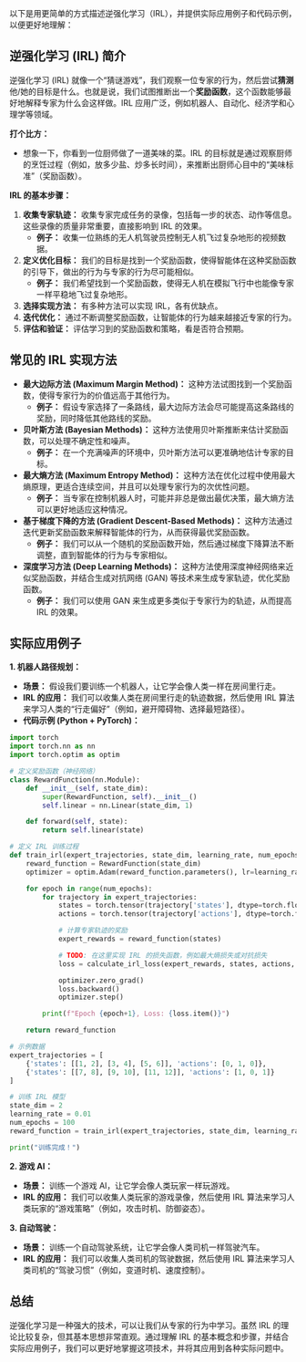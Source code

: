 以下是用更简单的方式描述逆强化学习（IRL），并提供实际应用例子和代码示例，以便更好地理解：

## 逆强化学习 (IRL) 简介

逆强化学习 (IRL) 就像一个“猜谜游戏”，我们观察一位专家的行为，然后尝试**猜测**他/她的目标是什么。也就是说，我们试图推断出一个**奖励函数**，这个函数能够最好地解释专家为什么会这样做。IRL 应用广泛，例如机器人、自动化、经济学和心理学等领域。

**打个比方：**

*   想象一下，你看到一位厨师做了一道美味的菜。IRL 的目标就是通过观察厨师的烹饪过程（例如，放多少盐、炒多长时间），来推断出厨师心目中的“美味标准”（奖励函数）。

**IRL 的基本步骤：**

1.  **收集专家轨迹：** 收集专家完成任务的录像，包括每一步的状态、动作等信息。这些录像的质量非常重要，直接影响到 IRL 的效果。
    *   **例子：** 收集一位熟练的无人机驾驶员控制无人机飞过复杂地形的视频数据。
2.  **定义优化目标：** 我们的目标是找到一个奖励函数，使得智能体在这种奖励函数的引导下，做出的行为与专家的行为尽可能相似。
    *   **例子：** 我们希望找到一个奖励函数，使得无人机在模拟飞行中也能像专家一样平稳地飞过复杂地形。
3.  **选择实现方法：** 有多种方法可以实现 IRL，各有优缺点。
4.  **迭代优化：** 通过不断调整奖励函数，让智能体的行为越来越接近专家的行为。
5.  **评估和验证：** 评估学习到的奖励函数和策略，看是否符合预期。

## 常见的 IRL 实现方法

*   **最大边际方法 (Maximum Margin Method)：** 这种方法试图找到一个奖励函数，使得专家行为的价值远高于其他行为。
    *   **例子：** 假设专家选择了一条路线，最大边际方法会尽可能提高这条路线的奖励，同时降低其他路线的奖励。
*   **贝叶斯方法 (Bayesian Methods)：** 这种方法使用贝叶斯推断来估计奖励函数，可以处理不确定性和噪声。
    *   **例子：** 在一个充满噪声的环境中，贝叶斯方法可以更准确地估计专家的目标。
*   **最大熵方法 (Maximum Entropy Method)：** 这种方法在优化过程中使用最大熵原理，更适合连续空间，并且可以处理专家行为的次优性问题。
    *   **例子：** 当专家在控制机器人时，可能并非总是做出最优决策，最大熵方法可以更好地适应这种情况。
*   **基于梯度下降的方法 (Gradient Descent-Based Methods)：** 这种方法通过迭代更新奖励函数来解释智能体的行为，从而获得最优奖励函数。
    *   **例子：** 我们可以从一个随机的奖励函数开始，然后通过梯度下降算法不断调整，直到智能体的行为与专家相似。
*   **深度学习方法 (Deep Learning Methods)：** 这种方法使用深度神经网络来近似奖励函数，并结合生成对抗网络 (GAN) 等技术来生成专家轨迹，优化奖励函数。
    *   **例子：** 我们可以使用 GAN 来生成更多类似于专家行为的轨迹，从而提高 IRL 的效果。

## 实际应用例子

**1. 机器人路径规划：**

*   **场景：** 假设我们要训练一个机器人，让它学会像人类一样在房间里行走。
*   **IRL 的应用：** 我们可以收集人类在房间里行走的轨迹数据，然后使用 IRL 算法来学习人类的“行走偏好”（例如，避开障碍物、选择最短路径）。
*   **代码示例 (Python + PyTorch)：**

```python
import torch
import torch.nn as nn
import torch.optim as optim

# 定义奖励函数（神经网络）
class RewardFunction(nn.Module):
    def __init__(self, state_dim):
        super(RewardFunction, self).__init__()
        self.linear = nn.Linear(state_dim, 1)

    def forward(self, state):
        return self.linear(state)

# 定义 IRL 训练过程
def train_irl(expert_trajectories, state_dim, learning_rate, num_epochs):
    reward_function = RewardFunction(state_dim)
    optimizer = optim.Adam(reward_function.parameters(), lr=learning_rate)

    for epoch in range(num_epochs):
        for trajectory in expert_trajectories:
            states = torch.tensor(trajectory['states'], dtype=torch.float32)
            actions = torch.tensor(trajectory['actions'], dtype=torch.float32)

            # 计算专家轨迹的奖励
            expert_rewards = reward_function(states)

            # TODO: 在这里实现 IRL 的损失函数，例如最大熵损失或对抗损失
            loss = calculate_irl_loss(expert_rewards, states, actions, reward_function)

            optimizer.zero_grad()
            loss.backward()
            optimizer.step()

        print(f"Epoch {epoch+1}, Loss: {loss.item()}")

    return reward_function

# 示例数据
expert_trajectories = [
    {'states': [[1, 2], [3, 4], [5, 6]], 'actions': [0, 1, 0]},
    {'states': [[7, 8], [9, 10], [11, 12]], 'actions': [1, 0, 1]}
]

# 训练 IRL 模型
state_dim = 2
learning_rate = 0.01
num_epochs = 100
reward_function = train_irl(expert_trajectories, state_dim, learning_rate, num_epochs)

print("训练完成！")
```

**2. 游戏 AI：**

*   **场景：** 训练一个游戏 AI，让它学会像人类玩家一样玩游戏。
*   **IRL 的应用：** 我们可以收集人类玩家的游戏录像，然后使用 IRL 算法来学习人类玩家的“游戏策略”（例如，攻击时机、防御姿态）。

**3. 自动驾驶：**

*   **场景：** 训练一个自动驾驶系统，让它学会像人类司机一样驾驶汽车。
*   **IRL 的应用：** 我们可以收集人类司机的驾驶数据，然后使用 IRL 算法来学习人类司机的“驾驶习惯”（例如，变道时机、速度控制）。

## 总结

逆强化学习是一种强大的技术，可以让我们从专家的行为中学习。虽然 IRL 的理论比较复杂，但其基本思想非常直观。通过理解 IRL 的基本概念和步骤，并结合实际应用例子，我们可以更好地掌握这项技术，并将其应用到各种实际问题中。